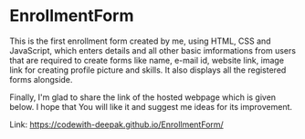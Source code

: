 # EnrollmentForm

This is the first enrollment form created by me, using HTML, CSS and JavaScript, which enters details and all other basic imformations from users that are required to create forms like name, e-mail id, website link, image link for creating profile picture and skills. It also displays all the registered forms alongside.

Finally, I'm glad to share the link of the hosted webpage which is given below. I hope that You will like it and suggest me ideas for its improvement. 


Link: https://codewith-deepak.github.io/EnrollmentForm/

